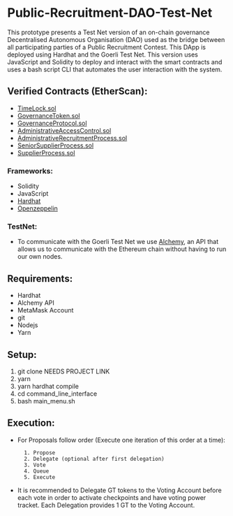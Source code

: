 # Public-Recruitment-DAO-Test-Net

This prototype presents a Test Net version of an on-chain governance Decentralised Autonomous Organisation (DAO) used as the bridge between all participating parties of a Public Recruitment Contest.
This DApp is deployed using Hardhat and the Goerli Test Net.
This version uses JavaScript and Solidity to deploy and interact with the smart contracts and uses a bash script CLI that automates the user interaction with the system.

## Verified Contracts (EtherScan):
* [TimeLock.sol](https://goerli.etherscan.io/address/0x55D42328e65aDB6E28A4bF92d8fAeB084d985450#code)
* [GovernanceToken.sol](https://goerli.etherscan.io/address/0x4Fc6f6c19F1ff3E7Cd6E14C6Bf4680ecEE3d4875#code)
* [GovernanceProtocol.sol](https://goerli.etherscan.io/address/0x3f0A49E5F2B4271e2777Da02845a1a913b2aFEe3#code)
* [AdministrativeAccessControl.sol](https://goerli.etherscan.io/address/0x8E8b30861A8a35CD9254FF1ccf3d458F4e216271#code)
* [AdministrativeRecruitmentProcess.sol](https://goerli.etherscan.io/address/0xd58d1afb2C0f5B10a3EA4e2781facf5108291553#code)
* [SeniorSupplierProcess.sol](https://goerli.etherscan.io/address/0x8cF6314FFa9667D2B148230be0F229e7a1bac5eE#code)
* [SupplierProcess.sol](https://goerli.etherscan.io/address/0xE8039A79828b029E0e7A7628F79EFD05399b703F#code)

### Frameworks:
* Solidity
* JavaScript
* [Hardhat](https://hardhat.org/)
* [Openzeppelin](https://www.openzeppelin.com/)

### TestNet:
* To communicate with the Goerli Test Net we use [Alchemy](https://www.alchemy.com/), an API that allows us to communicate with the Ethereum chain without having to run our own nodes.

## Requirements:
* Hardhat
* Alchemy API
* MetaMask Account
* git
* Nodejs 
* Yarn

## Setup:
1. git clone NEEDS PROJECT LINK
2. yarn
3. yarn hardhat compile
4. cd command_line_interface
5. bash main_menu.sh

## Execution:

- For Proposals follow order (Execute one iteration of this order at a time):

        1. Propose
        2. Delegate (optional after first delegation)
        3. Vote
        4. Queue
        5. Execute

- It is recommended to Delegate GT tokens to the Voting Account before each vote in order to activate checkpoints and have voting power tracket. Each Delegation provides 1 GT to the Voting Account.
